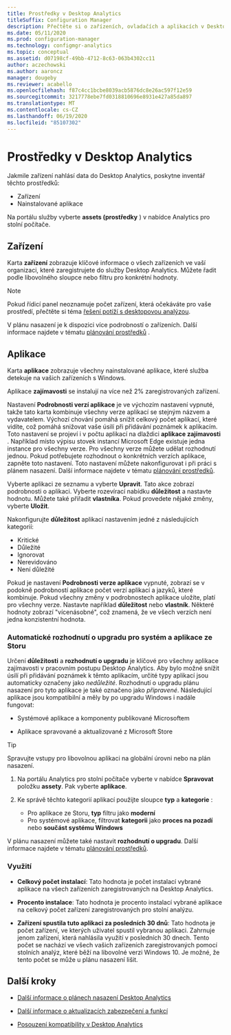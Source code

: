 ```yaml
---
title: Prostředky v Desktop Analytics
titleSuffix: Configuration Manager
description: Přečtěte si o zařízeních, ovladačích a aplikacích v Desktop Analytics.
ms.date: 05/11/2020
ms.prod: configuration-manager
ms.technology: configmgr-analytics
ms.topic: conceptual
ms.assetid: d07198cf-49bb-4712-8c63-063b4302cc11
author: aczechowski
ms.author: aaroncz
manager: dougeby
ms.reviewer: acabello
ms.openlocfilehash: f87c4cc1bcbe8039acb5876dc8e26ac597f12e59
ms.sourcegitcommit: 3217778ebe7fd0318810696e8931e427a85da897
ms.translationtype: MT
ms.contentlocale: cs-CZ
ms.lasthandoff: 06/19/2020
ms.locfileid: "85107302"
---
```

# <a name="assets-in-desktop-analytics"></a>Prostředky v Desktop Analytics

Jakmile zařízení nahlásí data do Desktop Analytics, poskytne inventář těchto prostředků:

- Zařízení
- Nainstalované aplikace  

Na portálu služby vyberte **assets (prostředky** ) v nabídce Analytics pro stolní počítače.

## <a name="devices"></a>Zařízení

Karta **zařízení** zobrazuje klíčové informace o všech zařízeních ve vaší organizaci, které zaregistrujete do služby Desktop Analytics. Můžete řadit podle libovolného sloupce nebo filtru pro konkrétní hodnoty.

> [!NOTE]  
> Pokud řídicí panel neoznamuje počet zařízení, která očekáváte pro vaše prostředí, přečtěte si téma [řešení potíží s desktopovou analýzou](troubleshooting.md).  

V plánu nasazení je k dispozici více podrobností o zařízeních. Další informace najdete v tématu [plánování prostředků](about-deployment-plans.md#plan-assets) .

## <a name="apps"></a>Aplikace

Karta **aplikace** zobrazuje všechny nainstalované aplikace, které služba detekuje na vašich zařízeních s Windows.

Aplikace **zajímavosti** se instalují na více než 2% zaregistrovaných zařízení.

Nastavení **Podrobnosti verzí aplikace** je ve výchozím nastavení vypnuté, takže tato karta kombinuje všechny verze aplikací se stejným názvem a vydavatelem.<!-- 5542186 --> Výchozí chování pomáhá snížit celkový počet aplikací, které vidíte, což pomáhá snižovat vaše úsilí při přidávání poznámek k aplikacím. Toto nastavení se projeví i v počtu aplikací na dlaždici **aplikace zajímavosti** . Například místo výpisu stovek instancí Microsoft Edge existuje jedna instance pro všechny verze. Pro všechny verze můžete udělat rozhodnutí jednou. Pokud potřebujete rozhodnout o konkrétních verzích aplikace, zapněte toto nastavení. Toto nastavení můžete nakonfigurovat i při práci s plánem nasazení. Další informace najdete v tématu [plánování prostředků](about-deployment-plans.md#plan-assets).

Vyberte aplikaci ze seznamu a vyberte **Upravit**. Tato akce zobrazí podrobnosti o aplikaci. Vyberte rozevírací nabídku **důležitost** a nastavte hodnotu. Můžete také přiřadit **vlastníka**. Pokud provedete nějaké změny, vyberte **Uložit**.

Nakonfigurujte **důležitost** aplikací nastavením jedné z následujících kategorií:

- Kritické
- Důležité
- Ignorovat
- Nerevidováno
- Není důležité<!-- 3587232 -->

Pokud je nastavení **Podrobnosti verze aplikace** vypnuté, zobrazí se v podokně podrobností aplikace počet verzí aplikací a jazyků, které kombinuje. Pokud všechny změny v podrobnostech aplikace uložíte, platí pro všechny verze. Nastavte například **důležitost** nebo **vlastník**. Některé hodnoty zobrazí "vícenásobné", což znamená, že ve všech verzích není jedna konzistentní hodnota.

### <a name="automatic-upgrade-decision-of-system-and-store-apps"></a><a name="bkmk_plan-autoapp"> </a> Automatické rozhodnutí o upgradu pro systém a aplikace ze Storu

<!-- 3587232 -->
Určení **důležitosti** a **rozhodnutí o upgradu** je klíčové pro všechny aplikace zajímavosti v pracovním postupu Desktop Analytics. Aby bylo možné snížit úsilí při přidávání poznámek k těmto aplikacím, určité typy aplikací jsou automaticky označeny jako *nedůležité*. Rozhodnutí o upgradu plánu nasazení pro tyto aplikace je také označeno jako *připravené*. Následující aplikace jsou kompatibilní a měly by po upgradu Windows i nadále fungovat:

- Systémové aplikace a komponenty publikované Microsoftem

- Aplikace spravované a aktualizované z Microsoft Store

> [!TIP]
> Spravujte vstupy pro libovolnou aplikaci na globální úrovni nebo na plán nasazení.
>
> 1. Na portálu Analytics pro stolní počítače vyberte v nabídce **Spravovat** položku **assety**. Pak vyberte **aplikace**.
>
> 2. Ke správě těchto kategorií aplikací použijte sloupce **typ** a **kategorie** :
>
>    - Pro aplikace ze Storu, **typ** filtru jako **moderní**
>    - Pro systémové aplikace, filtrovat **kategorii** jako **proces na pozadí** nebo **součást systému Windows**

V plánu nasazení můžete také nastavit **rozhodnutí o upgradu**. Další informace najdete v tématu [plánování prostředků](about-deployment-plans.md#plan-assets).

### <a name="usage"></a>Využití

<!-- 5533890 -->

- **Celkový počet instalací**: Tato hodnota je počet instalací vybrané aplikace na všech zařízeních zaregistrovaných na Desktop Analytics.

- **Procento instalace**: Tato hodnota je procento instalací vybrané aplikace na celkový počet zařízení zaregistrovaných pro stolní analýzu.

- **Zařízení spustila tuto aplikaci za posledních 30 dnů**: Tato hodnota je počet zařízení, ve kterých uživatel spustil vybranou aplikaci. Zahrnuje jenom zařízení, která nahlásila využití v posledních 30 dnech. Tento počet se nachází ve všech vašich zařízeních zaregistrovaných pomocí stolních analýz, které běží na libovolné verzi Windows 10. Je možné, že tento počet se může u plánu nasazení lišit.

## <a name="next-steps"></a>Další kroky

- [Další informace o plánech nasazení Desktop Analytics](about-deployment-plans.md)  

- [Další informace o aktualizacích zabezpečení a funkcí](about-updates.md)  

- [Posouzení kompatibility v Desktop Analytics](compat-assessment.md)  
